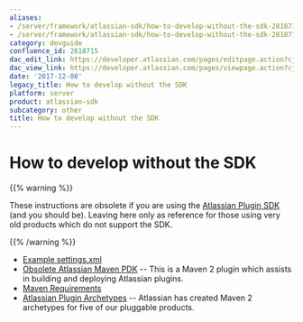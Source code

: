 ```yaml
---
aliases:
- /server/framework/atlassian-sdk/how-to-develop-without-the-sdk-2818715.html
- /server/framework/atlassian-sdk/how-to-develop-without-the-sdk-2818715.md
category: devguide
confluence_id: 2818715
dac_edit_link: https://developer.atlassian.com/pages/editpage.action?cjm=wozere&pageId=2818715
dac_view_link: https://developer.atlassian.com/pages/viewpage.action?cjm=wozere&pageId=2818715
date: '2017-12-08'
legacy_title: How to develop without the SDK
platform: server
product: atlassian-sdk
subcategory: other
title: How to develop without the SDK
---
```

# How to develop without the SDK

{{% warning %}}

These instructions are obsolete if you are using the <a href="/pages/createpage.action?spaceKey=DOCS&amp;title=Developing+your+Plugin+using+the+Atlassian+Plugin+SDK&amp;linkCreation=true&amp;fromPageId=2818715" class="createlink">Atlassian Plugin SDK</a> (and you should be). Leaving here only as reference for those using very old products which do not support the SDK.

{{% /warning %}}

-   [Example settings.xml](/server/framework/atlassian-sdk/example-settings-xml)
-   [Obsolete Atlassian Maven PDK](/server/framework/atlassian-sdk/Loading...) -- This is a Maven 2 plugin which assists in building and deploying Atlassian plugins.
-   [Maven Requirements](/server/framework/atlassian-sdk/maven-requirements)
-   [Atlassian Plugin Archetypes](/server/framework/atlassian-sdk/atlassian-plugin-archetypes) -- Atlassian has created Maven 2 archetypes for five of our pluggable products.































































































































